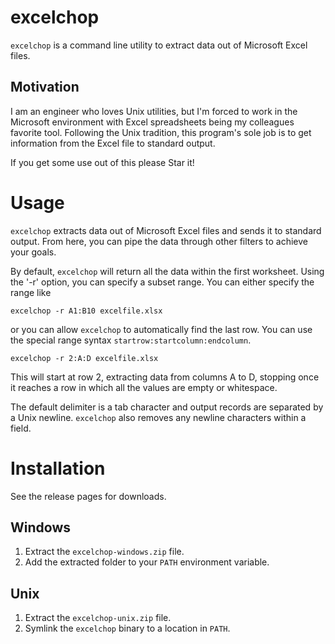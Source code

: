 # excelchop

`excelchop` is a command line utility to extract data out of Microsoft
Excel files.

## Motivation

I am an engineer who loves Unix utilities, but I'm forced to work in the
Microsoft environment with Excel spreadsheets being my colleagues
favorite tool. Following the Unix tradition, this program's sole job is
to get information from the Excel file to standard output.

If you get some use out of this please Star it!

# Usage

`excelchop` extracts data out of Microsoft Excel files and sends it to
standard output. From here, you can pipe the data through other filters
to achieve your goals.

By default, `excelchop` will return all the data within the first
worksheet. Using the '-r' option, you can specify a subset range. You
can either specify the range like 

`excelchop -r A1:B10 excelfile.xlsx`

or you can allow `excelchop` to automatically find the last row. You can
use the special range syntax `startrow:startcolumn:endcolumn`.

`excelchop -r 2:A:D excelfile.xlsx`

This will start at row 2, extracting data from columns A to D, stopping
once it reaches a row in which all the values are empty or whitespace.

The default delimiter is a tab character and output records are
separated by a Unix newline. `excelchop` also removes any newline
characters within a field.

# Installation

See the release pages for downloads.

## Windows

1. Extract the `excelchop-windows.zip` file.
2. Add the extracted folder to your `PATH` environment variable.

## Unix

1. Extract the `excelchop-unix.zip` file.
2. Symlink the `excelchop` binary to a location in `PATH`.

